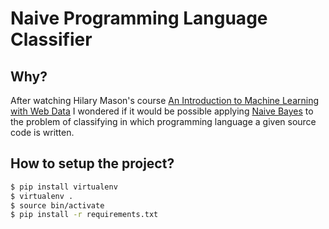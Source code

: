# Naive Programming Language Classifier

## Why?

After watching Hilary Mason's course
[An Introduction to Machine Learning with Web Data](http://shop.oreilly.com/product/0636920017493.do)
I wondered if it would be possible applying
[Naive Bayes](http://scikit-learn.org/stable/modules/naive_bayes.html)
to the problem of classifying in which programming language a given source code is
written.

## How to setup the project?

```sh
$ pip install virtualenv
$ virtualenv .
$ source bin/activate
$ pip install -r requirements.txt
```
